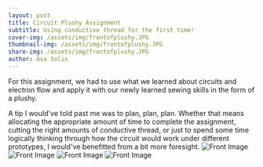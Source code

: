 ```yaml
---
layout: post
title: Circuit Plushy Assignment
subtitle: Using conductive thread for the first time! 
cover-img: /assets/img/frontofplushy.JPG
thumbnail-img: /assets/img/frontofplushy.JPG
share-img: /assets/img/frontofplushy.JPG
author: Ava Solis
---
```

For this assignment, we had to use what we learned about circuits and electron flow and apply it with our newly learned sewing skills in the form of a plushy. 

A tip I would've told past me was to plan, plan, plan. Whether that means allocating the appropriate amount of time to complete the assignment, cutting the right amounts of conductive thread, or just to spend some time logically thinking through how the circuit would work under different prototypes, I would've benefitted from a bit more foresight. 
![Front Image](https://avasolis.github.io/assets/img/frontofplushy.JPG)
![Front Image](https://avasolis.github.io/assets/img/backofplushy.JPG)
![Front Image](https://avasolis.github.io/assets/img/alligatorclips.jpg)
![Front Image](https://avasolis.github.io/assets/img/paperprototype.JPG)
